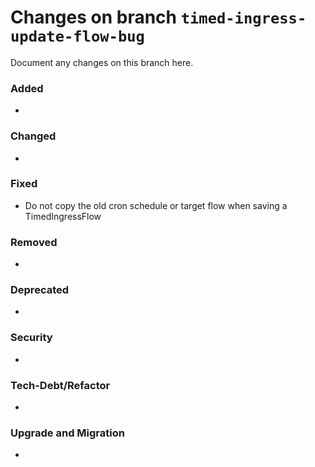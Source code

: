 # Changes on branch `timed-ingress-update-flow-bug`
Document any changes on this branch here.
### Added
- 

### Changed
- 

### Fixed
- Do not copy the old cron schedule or target flow when saving a TimedIngressFlow

### Removed
- 

### Deprecated
- 

### Security
- 

### Tech-Debt/Refactor
- 

### Upgrade and Migration
- 
